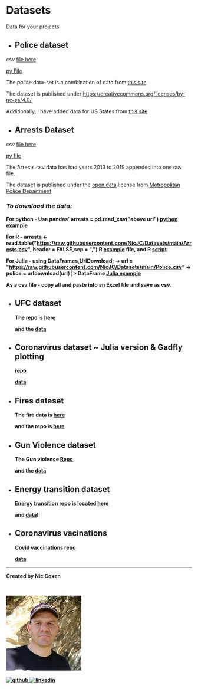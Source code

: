# Datasets



Data for your projects

* <B><h2>Police dataset</h2></B>

csv [file here](https://github.com/NicJC/Datasets/blob/main/Police.csv)

[py File](https://github.com/NicJC/Datasets/blob/main/Police.py)

The police data-set is a combination of data from [this site](https://github.com/washingtonpost/data-police-shootings) 

The dataset is published under https://creativecommons.org/licenses/by-nc-sa/4.0/

Additionally, I have added data for US States from [this site](https://abbreviations.yourdictionary.com/articles/state-abbrev.html)



* <B><H2>Arrests Dataset</h2></B>

csv [file here](https://raw.githubusercontent.com/NicJC/Datasets/main/Arrests.csv)

[py file](https://github.com/NicJC/Datasets/blob/main/US_Arrests.py)

The Arrests.csv data has had years 2013 to 2019 appended into one csv file.

The dataset is published under the [open data](https://creativecommons.org/about/program-areas/open-data/) license from [Metropolitan Police Department](https://mpdc.dc.gov/page/open-data-mpd)

<B><h3><i>To download the data:</i></h3><B>

For python - Use pandas' arrests = pd.read_csv("above url")  [python example](https://github.com/NicJC/Datasets/blob/main/Police%20Shootings.ipynb)

For R - arrests <- read.table("https://raw.githubusercontent.com/NicJC/Datasets/main/Arrests.csv", header = FALSE,sep = ",") R [example](https://github.com/NicJC/Datasets/blob/de485911d1711b65b35a6d38fa13c83025322d7f/ggplot%20for%20police%20data.ipynb) file, and R [script](https://github.com/NicJC/Datasets/blob/main/Arrests.R)

For Julia -  using DataFrames,UrlDownload; -> url = "https://raw.githubusercontent.com/NicJC/Datasets/main/Police.csv"  -> police = urldownload(url) |> DataFrame [Julia example](https://github.com/NicJC/Datasets/blob/main/julia%20-%20Police%20Shootings.ipynb)
                 
As a csv file - copy all and paste into an Excel file and save as csv.
  
* <B><h2>UFC dataset</h2></B>
  
  The repo is [here](https://github.com/NicJC/UFC)
  
  and the [data](https://raw.githubusercontent.com/NicJC/UFC/main/ufc.csv)
  
  
* <B><h2>Coronavirus dataset ~ Julia version & Gadfly plotting</h2></B>
  
  [repo](https://github.com/NicJC/Julia-Plots)
  
  [data](https://raw.githubusercontent.com/NicJC/Julia-Plots/main/data.csv)
  
  
* <B><h2>Fires dataset</h2></B>
  
  The fire data is [here](https://raw.githubusercontent.com/NicJC/Fires/main/fires.csv)
  
  and the repo is [here](https://github.com/NicJC/Fires)
  
* <B><h2>Gun Violence dataset</h2></B>
  
  The Gun violence [Repo](https://github.com/NicJC/Gun-Violence)
  
  and the [data](https://raw.githubusercontent.com/NicJC/Gun-Violence/main/gun.csv)
  
* <B><h2>Energy transition dataset</h2></B>
  
  Energy transition repo is located [here](https://github.com/NicJC/Energy_transition)
  
  and [data](https://raw.githubusercontent.com/NicJC/Energy_transition/master/EnergyTransition.csv)!
  
* <B><h2>Coronavirus vacinations</h2></B>
  
  Covid vaccinations [repo](https://github.com/NicJC/Coronavirus)
  
  [data](https://raw.githubusercontent.com/NicJC/Coronavirus/main/covid.csv)
  
<hr>
  
  


Created by Nic Coxen

<br>

<p><img src="avatar.jpg" alt="Nic Coxen" > </p>
  
  <a href="https://github.com/NicJC" target="_blank">
  <img src=https://img.shields.io/badge/github-%2324292e.svg?&style=for-the-badge&logo=github&logoColor=azure alt=github style="margin-bottom: 8px;" />
</a>

<a href="https://www.linkedin.com/in/nicholas-coxen/" target="_blank">
  <img src=https://img.shields.io/badge/linkedin-%231E77B5.svg?&style=for-the-badge&logo=linkedin&logoColor=azure alt=linkedin style="margin-bottom: 8px;" />
</a>

  


</br>
